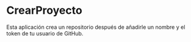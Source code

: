 # CrearProyecto

Esta aplicación crea un repositorio después de añadirle un nombre y el token de tu usuario de GitHub. 
